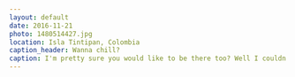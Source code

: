 ```yaml
---
layout: default
date: 2016-11-21
photo: 1480514427.jpg
location: Isla Tintipan, Colombia
caption_header: Wanna chill?
caption: I'm pretty sure you would like to be there too? Well I couldn't as this was a private property.
---
```

